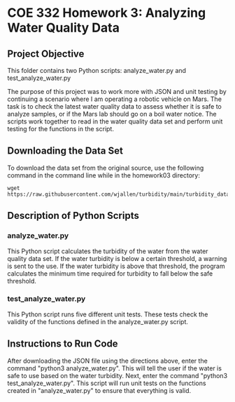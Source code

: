 # COE 332 Homework 3: Analyzing Water Quality Data

## Project Objective
This folder contains two Python scripts: analyze_water.py and test_analyze_water.py

The purpose of this project was to work more with JSON and unit testing by continuing a scenario where I am operating a robotic vehicle on Mars. The task is to check the latest water quality data to assess whether it is safe to analyze samples, or if the Mars lab should go on a boil water notice. The scripts work together to read in the water quality data set and perform unit testing for the functions in the script.

## Downloading the Data Set
To download the data set from the original source, use the following command in the command line while in the homework03 directory:
```
wget https://raw.githubusercontent.com/wjallen/turbidity/main/turbidity_data.json
```

## Description of Python Scripts
### analyze_water.py
This Python script calculates the turbidity of the water from the water quality data set. If the water turbidity is below a certain threshold, a warning is sent to the use. If the water turbidity is above that threshold, the program calculates the minimum time required for turbidity to fall below the safe threshold.
### test_analyze_water.py
This Python script runs five different unit tests. These tests check the validity of the functions defined in the analyze_water.py script.

## Instructions to Run Code
After downloading the JSON file using the directions above, enter the command "python3 analyze_water.py". This will tell the user if the water is safe to use based on the water turbidity. Next, enter the command "python3 test_analyze_water.py". This script will run unit tests on the functions created in "analyze_water.py" to ensure that everything is valid.
